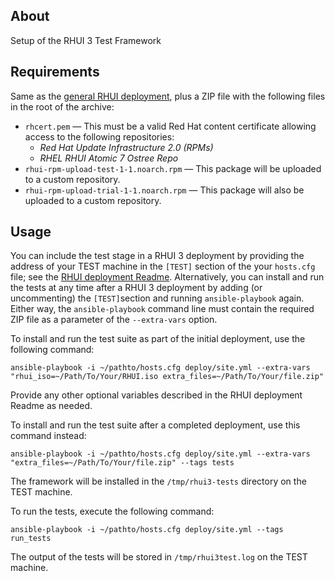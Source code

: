 About
---------------
Setup of the RHUI 3 Test Framework

Requirements
---------------
Same as the [general RHUI deployment](https://github.com/RedHatQE/rhui3-automation/blob/master/deploy/README.md), plus a ZIP file with the following files in the root of the archive:
* `rhcert.pem` — This must be a valid Red Hat content certificate allowing access to the following repositories:
  * _Red Hat Update Infrastructure 2.0 (RPMs)_
  * _RHEL RHUI Atomic 7 Ostree Repo_
* `rhui-rpm-upload-test-1-1.noarch.rpm` — This package will be uploaded to a custom repository.
* `rhui-rpm-upload-trial-1-1.noarch.rpm` — This package will also be uploaded to a custom repository.

Usage
--------
You can include the test stage in a RHUI 3 deployment by providing the address of your TEST machine in the `[TEST]` section of the your `hosts.cfg` file; see the [RHUI deployment Readme](https://github.com/RedHatQE/rhui3-automation/blob/master/deploy/README.md). Alternatively, you can install and run the tests at any time after a RHUI 3 deployment by adding (or uncommenting) the `[TEST]`section and running `ansible-playbook` again. Either way, the `ansible-playbook` command line must contain the required ZIP file as a parameter of the `--extra-vars` option.

To install and run the test suite as part of the initial deployment, use the following command:

`ansible-playbook -i ~/pathto/hosts.cfg deploy/site.yml --extra-vars "rhui_iso=~/Path/To/Your/RHUI.iso extra_files=~/Path/To/Your/file.zip"`

Provide any other optional variables described in the RHUI deployment Readme as needed.

To install and run the test suite after a completed deployment, use this command instead:

`ansible-playbook -i ~/pathto/hosts.cfg deploy/site.yml --extra-vars "extra_files=~/Path/To/Your/file.zip" --tags tests`

The framework will be installed in the `/tmp/rhui3-tests` directory on the TEST machine.

To run the tests, execute the following command:

`ansible-playbook -i ~/pathto/hosts.cfg deploy/site.yml --tags run_tests`

The output of the tests will be stored in `/tmp/rhui3test.log` on the TEST machine.

